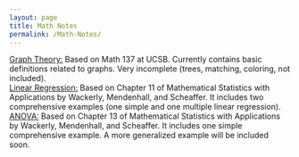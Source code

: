 ```yaml
---
layout: page
title: Math Notes
permalink: /Math-Notes/
---
```

[Graph Theory:](https://czsding40925.github.io/Graph-Basics) Based on Math 137 at UCSB. Currently contains basic definitions related to graphs. Very incomplete (trees, matching, coloring, not included). <br>
[Linear Regression:](https://czsding40925.github.io/Linear-Regression) Based on Chapter 11 of Mathematical Statistics with Applications by Wackerly, Mendenhall, and Scheaffer. It includes two comprehensive examples (one simple and one multiple linear regression). <br>
[ANOVA:](https://czsding40925.github.io/Linear-Regression) Based on Chapter 13 of Mathematical Statistics with Applications by Wackerly, Mendenhall, and Scheaffer. It includes one simple comprehensive example. A more generalized example will be included soon. 